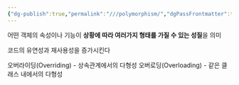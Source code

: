 ```yaml
---
{"dg-publish":true,"permalink":"///polymorphism/","dgPassFrontmatter":true}
---
```



어떤 객체의 속성이나 기능이 **상황에 따라 여러가지 형태를 가질 수 있는 성질**을 의미

코드의 유연성과 재사용성을 증가시킨다

오버라이딩(Overriding) - 상속관계에서의 다형성
오버로딩(Overloading) - 같은 클래스 내에서의 다형성